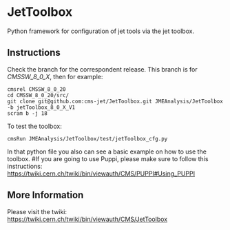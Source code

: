 # JetToolbox
Python framework for configuration of jet tools via the jet toolbox. 

## Instructions

Check the branch for the correspondent release. This branch is for *CMSSW_8_0_X*, then for example:
```
cmsrel CMSSW_8_0_20
cd CMSSW_8_0_20/src/
git clone git@github.com:cms-jet/JetToolbox.git JMEAnalysis/JetToolbox -b jetToolbox_8_0_X_V1
scram b -j 18
```
To test the toolbox:
```
cmsRun JMEAnalysis/JetToolbox/test/jetToolbox_cfg.py
```
In that python file you also can see a basic example on how to use the toolbox.
#If you are going to use Puppi, please make sure to follow this instructions: https://twiki.cern.ch/twiki/bin/viewauth/CMS/PUPPI#Using_PUPPI

## More Information

Please visit the twiki: https://twiki.cern.ch/twiki/bin/viewauth/CMS/JetToolbox
